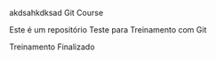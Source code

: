 akdsahkdksad Git Course 

   Este é um repositório Teste para Treinamento com Git
   	

Treinamento Finalizado	
